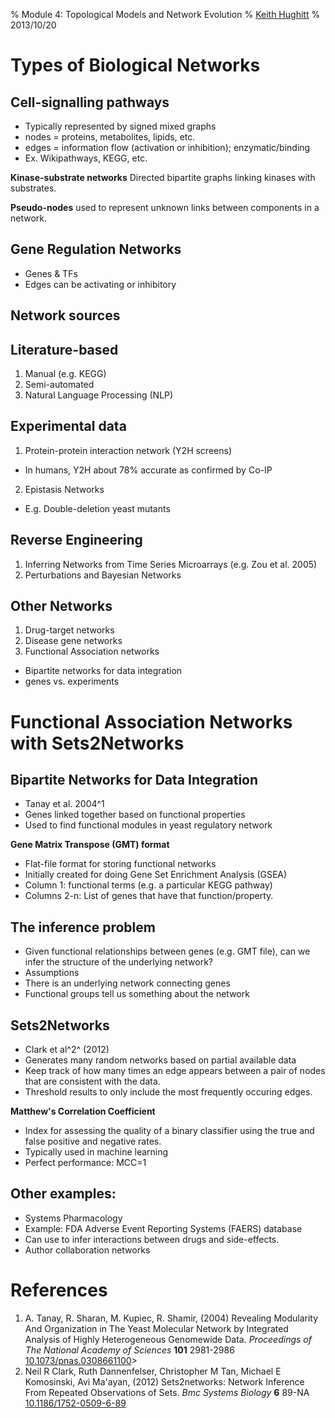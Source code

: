 % Module 4: Topological Models and Network Evolution
% [Keith Hughitt](khughitt@umd.edu)
% 2013/10/20

Types of Biological Networks
============================

Cell-signalling pathways
------------------------
- Typically represented by signed mixed graphs
- nodes = proteins, metabolites, lipids, etc.
- edges = information flow (activation or inhibition); enzymatic/binding
- Ex. Wikipathways, KEGG, etc.

**Kinase-substrate networks**
Directed bipartite graphs linking kinases with substrates.

**Pseudo-nodes** used to represent unknown links between components in a
network.

Gene Regulation Networks
------------------------
- Genes & TFs
- Edges can be activating or inhibitory

Network sources
---------------

## Literature-based
1. Manual (e.g. KEGG)
2. Semi-automated
3. Natural Language Processing (NLP)

## Experimental data
1. Protein-protein interaction network (Y2H screens)
 - In humans, Y2H about 78% accurate as confirmed by Co-IP
2. Epistasis Networks
 - E.g. Double-deletion yeast mutants

## Reverse Engineering
1. Inferring Networks from Time Series Microarrays (e.g. Zou et al. 2005)
2. Perturbations and Bayesian Networks

Other Networks
--------------
1. Drug-target networks
2. Disease gene networks
3. Functional Association networks
 - Bipartite networks for data integration
 - genes vs. experiments

Functional Association Networks with Sets2Networks
==================================================

Bipartite Networks for Data Integration
---------------------------------------
- Tanay et al. 2004^1
- Genes linked together based on functional properties
- Used to find functional modules in yeast regulatory network

**Gene Matrix Transpose (GMT) format**
- Flat-file format for storing functional networks
- Initially created for doing Gene Set Enrichment Analysis (GSEA)
- Column 1: functional terms (e.g. a particular KEGG pathway)
- Columns 2-n: List of genes that have that function/property.

The inference problem
---------------------
- Given functional relationships between genes (e.g. GMT file), can we infer
the structure of the underlying network?
- Assumptions
 - There is an underlying network connecting genes
 - Functional groups tell us something about the network

Sets2Networks
-------------
- Clark et al^2^ (2012)
- Generates many random networks based on partial available data
- Keep track of how many times an edge appears between a pair of nodes
that are consistent with the data.
- Threshold results to only include the most frequently occuring edges.

**Matthew's Correlation Coefficient**
- Index for assessing the quality of a binary classifier using the true and
false positive and negative rates.
- Typically used in machine learning
- Perfect performance: MCC=1

Other examples:
---------------
- Systems Pharmacology
 - Example: FDA Adverse Event Reporting Systems (FAERS) database
 - Can use to infer interactions between drugs and side-effects.
- Author collaboration networks

References
==========
1. A. Tanay, R. Sharan, M. Kupiec, R. Shamir, (2004) Revealing Modularity And 
Organization in The Yeast Molecular Network by Integrated Analysis of Highly 
Heterogeneous Genomewide Data.  *Proceedings of The National Academy of 
Sciences*  **101**  2981-2986
[10.1073/pnas.0308661100](http://dx.doi.org/10.1073/pnas.0308661100)>
2. Neil R Clark, Ruth Dannenfelser, Christopher M Tan, Michael E Komosinski, 
Avi Ma'ayan,   (2012) Sets2networks: Network Inference From Repeated 
Observations of Sets.  *Bmc Systems Biology*  **6**  89-NA  
[10.1186/1752-0509-6-89](http://dx.doi.org/10.1186/1752-0509-6-89)

